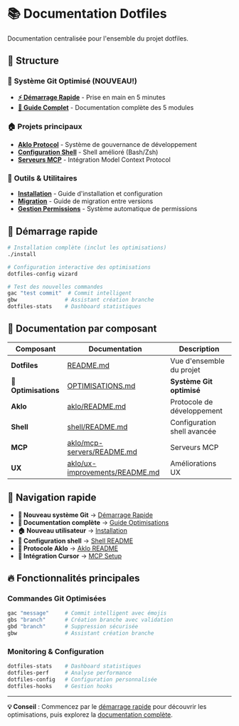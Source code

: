 # 📚 Documentation Dotfiles

Documentation centralisée pour l'ensemble du projet dotfiles.

## 📁 Structure

### 🚀 **Système Git Optimisé** (NOUVEAU!)
- **[⚡ Démarrage Rapide](./QUICKSTART-OPTIMISATIONS.md)** - Prise en main en 5 minutes
- **[🚀 Guide Complet](./OPTIMISATIONS.md)** - Documentation complète des 5 modules

### 🏠 **Projets principaux**
- **[Aklo Protocol](../aklo/)** - Système de gouvernance de développement
- **[Configuration Shell](../shell/)** - Shell amélioré (Bash/Zsh)
- **[Serveurs MCP](../aklo/mcp-servers/)** - Intégration Model Context Protocol

### 🔧 **Outils & Utilitaires**
- **[Installation](./installation.md)** - Guide d'installation et configuration
- **[Migration](./migration.md)** - Guide de migration entre versions
- **[Gestion Permissions](./PERMISSIONS-MANAGEMENT.md)** - Système automatique de permissions

## 🚀 Démarrage rapide

```bash
# Installation complète (inclut les optimisations)
./install

# Configuration interactive des optimisations
dotfiles-config wizard

# Test des nouvelles commandes
gac "test commit"  # Commit intelligent
gbw               # Assistant création branche
dotfiles-stats    # Dashboard statistiques
```

## 📖 Documentation par composant

| Composant | Documentation | Description |
|-----------|---------------|-------------|
| **Dotfiles** | [README.md](../README.md) | Vue d'ensemble du projet |
| **🚀 Optimisations** | [OPTIMISATIONS.md](./OPTIMISATIONS.md) | **Système Git optimisé** |
| **Aklo** | [aklo/README.md](../aklo/README.md) | Protocole de développement |
| **Shell** | [shell/README.md](../shell/README.md) | Configuration shell avancée |
| **MCP** | [aklo/mcp-servers/README.md](../aklo/mcp-servers/README.md) | Serveurs MCP |
| **UX** | [aklo/ux-improvements/README.md](../aklo/ux-improvements/README.md) | Améliorations UX |

## 🎯 Navigation rapide

- **🚀 Nouveau système Git** → [Démarrage Rapide](./QUICKSTART-OPTIMISATIONS.md)
- **📖 Documentation complète** → [Guide Optimisations](./OPTIMISATIONS.md)
- **🏠 Nouveau utilisateur** → [Installation](./installation.md)
- **🐚 Configuration shell** → [Shell README](../shell/README.md)
- **🤖 Protocole Aklo** → [Aklo README](../aklo/README.md)
- **🔧 Intégration Cursor** → [MCP Setup](../aklo/mcp-servers/README.md)

## 🔥 Fonctionnalités principales

### Commandes Git Optimisées
```bash
gac "message"     # Commit intelligent avec émojis
gbs "branch"      # Création branche avec validation
gbd "branch"      # Suppression sécurisée
gbw               # Assistant création branche
```

### Monitoring & Configuration
```bash
dotfiles-stats    # Dashboard statistiques
dotfiles-perf     # Analyse performance
dotfiles-config   # Configuration personnalisée
dotfiles-hooks    # Gestion hooks
```

---

**💡 Conseil** : Commencez par le [démarrage rapide](./QUICKSTART-OPTIMISATIONS.md) pour découvrir les optimisations, puis explorez la [documentation complète](./OPTIMISATIONS.md).
